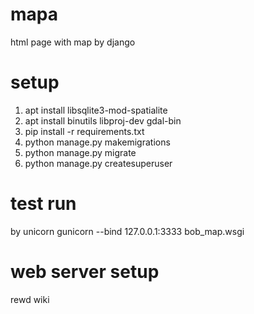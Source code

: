 # mapa
html page with map by django

# setup
  1. apt install libsqlite3-mod-spatialite
  2. apt install binutils libproj-dev gdal-bin
  2. pip install -r requirements.txt
  2. python manage.py makemigrations
  2. python manage.py migrate
  2. python manage.py createsuperuser
  
# test run
by unicorn
gunicorn --bind 127.0.0.1:3333 bob_map.wsgi

# web server setup
rewd wiki
